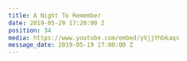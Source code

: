 ```yaml
---
title: A Night To Remember
date: 2019-05-29 17:20:00 Z
position: 34
media: https://www.youtube.com/embed/yVjjYhbkaqs
message_date: 2019-05-19 17:00:00 Z
---
```


